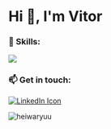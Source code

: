 <h1 align="left">Hi 👋, I'm Vitor</h1>
<p align="left"> <a href="https://github.com/ryo-ma/github-profile-trophy"></a> </p>

<h3 align="left">🌱 Skills:</h3>

<p align="left">
  <a href="https://skillicons.dev">
    <img src="https://skillicons.dev/icons?i=git,kubernetes,docker,mysql,postgres,aws,vim,neovim,python,c" />
  </a>

<h3 align="left">📫 Get in touch:</h3>
  <a href="https://www.linkedin.com/in/vitorclima/" target="_blank" style="padding: 0; margin: 0; display: inline-block;">
    <img src="https://skillicons.dev/icons?i=linkedin," alt="LinkedIn Icon" style="padding: 0; margin: 0;" />
  </a>

<p>
<img align="left" src="https://github-readme-stats.vercel.app/api/top-langs?username=heiwaryuu&show_icons=true&locale=en&layout=compact" alt="heiwaryuu" />
</p>
